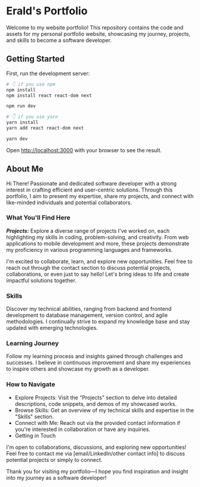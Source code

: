 # Erald's Portfolio

Welcome to my website portfolio! This repository contains the code and assets for my personal portfolio website, showcasing my journey, projects, and skills to become a software developer.

## Getting Started

First, run the development server:

```bash
# 👇️ if you use npm
npm install
npm install react react-dom next

npm run dev

# 👇️ if you use yarn
yarn install
yarn add react react-dom next

yarn dev
```

Open [http://localhost:3000](http://localhost:3000) with your browser to see the result.

## About Me
Hi There! Passionate and dedicated software developer with a strong interest in crafting efficient and user-centric solutions. Through this portfolio, I aim to present my expertise, share my projects, and connect with like-minded individuals and potential collaborators.

###  What You'll Find Here

_**Projects:**_ Explore a diverse range of projects I've worked on, each highlighting my skills in coding, problem-solving, and creativity. From web applications to mobile development and more, these projects demonstrate my proficiency in various programming languages and frameworks.

I'm excited to collaborate, learn, and explore new opportunities. Feel free to reach out through the contact section to discuss potential projects, collaborations, or even just to say hello! Let's bring ideas to life and create impactful solutions together.

### Skills
Discover my technical abilities, ranging from backend and frontend development to database management, version control, and agile methodologies. I continually strive to expand my knowledge base and stay updated with emerging technologies.

### Learning Journey
Follow my learning process and insights gained through challenges and successes. I believe in continuous improvement and share my experiences to inspire others and showcase my growth as a developer.

### How to Navigate
- Explore Projects: Visit the "Projects" section to delve into detailed descriptions, code snippets, and demos of my showcased works.
- Browse Skills: Get an overview of my technical skills and expertise in the "Skills" section.
- Connect with Me: Reach out via the provided contact information if you're interested in collaboration or have any inquiries.
- Getting in Touch
  
I'm open to collaborations, discussions, and exploring new opportunities! Feel free to contact me via [email/LinkedIn/other contact info] to discuss potential projects or simply to connect.

Thank you for visiting my portfolio—I hope you find inspiration and insight into my journey as a software developer!
